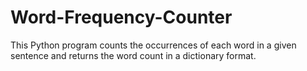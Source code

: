 # Word-Frequency-Counter
This Python program counts the occurrences of each word in a given sentence and returns the word count in a dictionary format.
